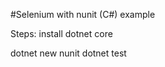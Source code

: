 #Selenium with nunit (C#) example

Steps:
install dotnet core


dotnet new nunit
dotnet test <filename>
